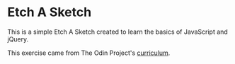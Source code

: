 # Etch A Sketch

This is a simple Etch A Sketch created to learn the basics of JavaScript and jQuery.

This exercise came from The Odin Project's [curriculum](https://www.theodinproject.com/courses/web-development-101/lessons/javascript-and-jquery?ref=lc-pb).

